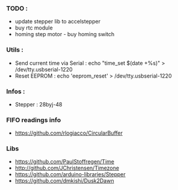 ### TODO :
- update stepper lib to accelstepper
- buy rtc module
- homing step motor - buy homing switch

### Utils :
- Send current time via Serial : echo "time_set $(date +%s)" > /dev/tty.usbserial-1220
- Reset EEPROM : echo 'eeprom_reset' > /dev/tty.usbserial-1220

### Infos :
- Stepper : 28byj-48

### FIFO readings info
- https://github.com/rlogiacco/CircularBuffer

### Libs 

- https://github.com/PaulStoffregen/Time
- http://github.com/JChristensen/Timezone
- https://github.com/arduino-libraries/Stepper
- https://github.com/dmkishi/Dusk2Dawn
